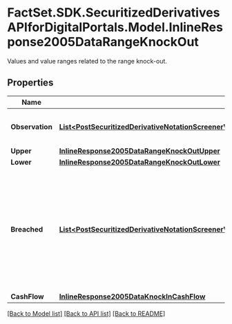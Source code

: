# FactSet.SDK.SecuritizedDerivativesAPIforDigitalPortals.Model.InlineResponse2005DataRangeKnockOut
Values and value ranges related to the range knock-out.

## Properties

Name | Type | Description | Notes
------------ | ------------- | ------------- | -------------
**Observation** | [**List&lt;PostSecuritizedDerivativeNotationScreenerValueRangesGetDataRangeKnockOutObservationItems&gt;**](PostSecuritizedDerivativeNotationScreenerValueRangesGetDataRangeKnockOutObservationItems.md) | Values of the barrier observation modality. | [optional] 
**Upper** | [**InlineResponse2005DataRangeKnockOutUpper**](InlineResponse2005DataRangeKnockOutUpper.md) |  | [optional] 
**Lower** | [**InlineResponse2005DataRangeKnockOutLower**](InlineResponse2005DataRangeKnockOutLower.md) |  | [optional] 
**Breached** | [**List&lt;PostSecuritizedDerivativeNotationScreenerValueRangesGetDataRangeKnockOutBreachedItems&gt;**](PostSecuritizedDerivativeNotationScreenerValueRangesGetDataRangeKnockOutBreachedItems.md) | Indicates whether securitized derivatives with a breached and with a non-breached range knock-out barrier are among the results. | [optional] 
**CashFlow** | [**InlineResponse2005DataKnockInCashFlow**](InlineResponse2005DataKnockInCashFlow.md) |  | [optional] 

[[Back to Model list]](../README.md#documentation-for-models) [[Back to API list]](../README.md#documentation-for-api-endpoints) [[Back to README]](../README.md)

